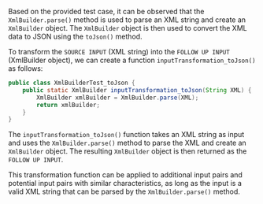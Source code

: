 Based on the provided test case, it can be observed that the `XmlBuilder.parse()` method is used to parse an XML string and create an `XmlBuilder` object. The `XmlBuilder` object is then used to convert the XML data to JSON using the `toJson()` method.

To transform the `SOURCE INPUT` (XML string) into the `FOLLOW UP INPUT` (XmlBuilder object), we can create a function `inputTransformation_toJson()` as follows:

```java
public class XmlBuilderTest_toJson {
    public static XmlBuilder inputTransformation_toJson(String XML) {
        XmlBuilder xmlBuilder = XmlBuilder.parse(XML);
        return xmlBuilder;
    }
}
```

The `inputTransformation_toJson()` function takes an XML string as input and uses the `XmlBuilder.parse()` method to parse the XML and create an `XmlBuilder` object. The resulting `XmlBuilder` object is then returned as the `FOLLOW UP INPUT`.

This transformation function can be applied to additional input pairs and potential input pairs with similar characteristics, as long as the input is a valid XML string that can be parsed by the `XmlBuilder.parse()` method.
